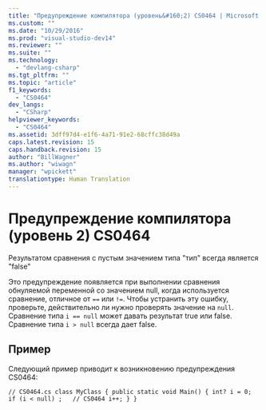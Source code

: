 ```yaml
---
title: "Предупреждение компилятора (уровень&#160;2) CS0464 | Microsoft Docs"
ms.custom: ""
ms.date: "10/29/2016"
ms.prod: "visual-studio-dev14"
ms.reviewer: ""
ms.suite: ""
ms.technology: 
  - "devlang-csharp"
ms.tgt_pltfrm: ""
ms.topic: "article"
f1_keywords: 
  - "CS0464"
dev_langs: 
  - "CSharp"
helpviewer_keywords: 
  - "CS0464"
ms.assetid: 3dff97d4-e1f6-4a71-91e2-68cffc38d49a
caps.latest.revision: 15
caps.handback.revision: 15
author: "BillWagner"
ms.author: "wiwagn"
manager: "wpickett"
translationtype: Human Translation
---
```

# Предупреждение компилятора (уровень&#160;2) CS0464
Результатом сравнения с пустым значением типа "тип" всегда является "false"  
  
 Это предупреждение появляется при выполнении сравнения обнуляемой переменной со значением null, когда используется сравнение, отличное от `==` или `!=`. Чтобы устранить эту ошибку, проверьте, действительно ли нужно проверять значение на `null`. Сравнение типа `i == null` может давать результат true или false. Сравнение типа `i > null` всегда дает false.  
  
## Пример  
 Следующий пример приводит к возникновению предупреждения CS0464:  
  
```  
// CS0464.cs class MyClass { public static void Main() { int? i = 0; if (i < null) ;   // CS0464 i++; } }  
```